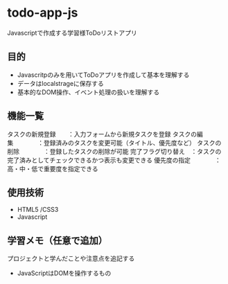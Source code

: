 # todo-app-js
Javascriptで作成する学習様ToDoリストアプリ

## 目的
- Javascritpのみを用いてToDoアプリを作成して基本を理解する
- データはlocalstrageに保存する
- 基本的なDOM操作、イベント処理の扱いを理解する

## 機能一覧
タスクの新規登録　　：入力フォームから新規タスクを登録
タスクの編集　　　　：登録済みのタスクを変更可能（タイトル、優先度など）
タスクの削除　　　　：登録したタスクの削除が可能
完了フラグ切り替え　：タスクの完了済みとしてチェックできるかつ表示も変更できる
優先度の指定　　　　：高・中・低で重要度を指定できる

## 使用技術
- HTML5 /CSS3
- Javascript

## 学習メモ（任意で追加）
プロジェクトと学んだことや注意点を追記する

- JavaScriptはDOMを操作するもの
